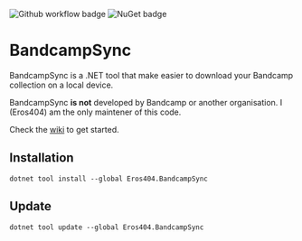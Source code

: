 ![Github workflow badge](https://github.com/eros404/BandcampSync/actions/workflows/action.yml/badge.svg) ![NuGet badge](https://img.shields.io/nuget/v/Eros404.BandcampSync.svg)

# BandcampSync

BandcampSync is a .NET tool that make easier to download your Bandcamp collection on a local device.

BandcampSync **is not** developed by Bandcamp or another organisation. I (Eros404) am the only maintener of this code.

Check the [wiki](https://github.com/eros404/BandcampSync/wiki/Getting-Started) to get started.

## Installation

```
dotnet tool install --global Eros404.BandcampSync
```

## Update

```
dotnet tool update --global Eros404.BandcampSync
```
